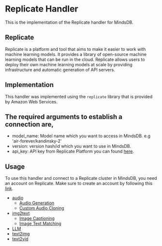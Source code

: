 # Replicate Handler

This is the implementation of the Replicate handler for MindsDB.

## Replicate
Replicate is a platform and tool that aims to make it easier to work with machine learning models. It provides a library of open-source machine learning models that can be run in the cloud. Replicate allows users to deploy their own machine learning models at scale by providing infrastructure and automatic generation of API servers.


## Implementation
This handler was implemented using the `replicate` library that is provided by Amazon Web Services.

The required arguments to establish a connection are,
- 
* model_name: Model name which you want to access in MindsDB. e.g 'air-forever/kandinsky-2'
* version: version hash/id which you want to use in MindsDB.
* api_key: API key from Replicate Platform you can found [here](https://replicate.com/account/api-tokens).


## Usage
To use this handler and connect to a Replicate cluster in MindsDB, you need an account on Replicate. Make sure to create an account by following this [link](https://replicate.com/signin?next=/account/api-tokens).

- [audio](./usage_audio.md)
    - [Audio Generation](./usage_audio.md#audio-generation)
    - [Custom Audio Cloning](./usage_audio.md#custom-audio-cloning)
- [img2text](./usage_img2text.md)
    - [Image Captioning](./usage_img2text.md#image-captioning)
    - [Image Text Matching](./usage_img2text.md#visual-question-answering)
- [LLM](./usage_LLM.md)
- [text2img](./usage_text2img.md)
- [text2vid](./usage_text2video.md)
